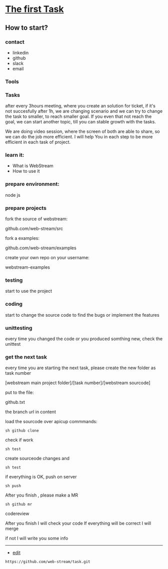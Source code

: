 # [The first Task](https://task.webstream.dev)


## How to start?

### contact

+ linkedin
+ github
+ slack
+ email

### Tools



### Tasks

after every 3hours meeting, where you create an solution for ticket,
if it's not succesfully after 1h, we are changing scenario and we can try to change the task to smaller, to reach smaller goal.
If you even that not reach the goal, we can start another topic, till you can stable growth with the tasks.

We are doing video session, where the screen of both are able to share, so we can do the job more efficient.
I will help You in each step to be more efficient in each task of project.

### learn it:

+ What is WebStream
+ How to use it


### prepare environment:

node js

### prepare projects

fork the source of webstream:

  github.com/web-stream/src


fork a examples:

  github.com/web-stream/examples


create your own repo on your username:

  webstream-examples


### testing

start to use the project

### coding

start to change the source code to find the bugs or implement the features

### unittesting

every time you changed the code or you produced somthing new, check the unittest


### get the next task

every time you are starting the next task, please create the new folder as task number

[webstream main project folder]/[task number]/[webstream sourcode]

put to the file:

github.txt 

the branch url in content


load the sourcode over apicup commmands:

    sh github clone

check if work

    sh test


create sourceode changes and 

    sh test

if everything is OK, push on server

    sh push
  
After you finish , please make a MR

    sh github mr
 
codereview

After you finish I will check your code
If everything will be correct I will merge

if not I will write you some info




---
+ [edit](https://github.com/web-stream/task/edit/main/README.md)
```
https://github.com/web-stream/task.git
```
